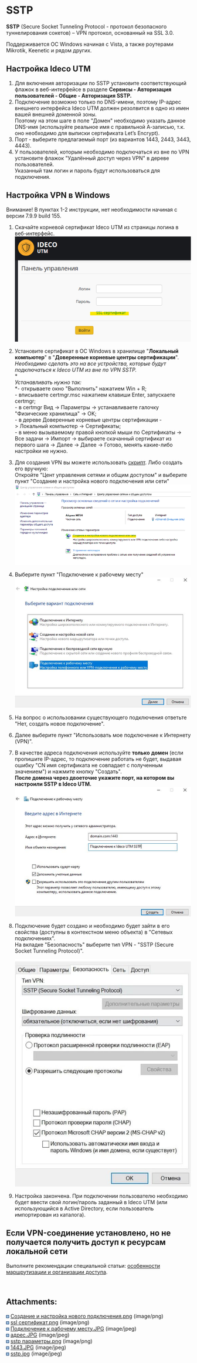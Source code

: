 # SSTP

**SSTP** (Secure Socket Tunneling Protocol - протокол безопасного
туннелирования сокетов) – VPN протокол, основанный на SSL 3.0.

Поддерживается ОС Windows начиная с Vista, а также роутерами Mikrotik,
Keenetic и рядом других.

## Настройка Ideco UTM

1.  Для включения авторизации по SSTP установите соответствующий флажок
    в веб-интерфейсе в разделе **Сервисы - Авторизация пользователей -
    Общие - Авторизация SSTP.**
2.  Подключение возможно только по DNS-имени, поэтому IP-адрес внешнего
    интерфейса Ideco UTM должен резолвится в одно из имен вашей внешней
    доменной зоны.  
    Поэтому на этом шаге в поле "Домен" необходимо указать данное
    DNS-имя (используйте реальное имя с правильной А-записью, т.к.
    оно необходимо для выписки сертификата Let’s Encrypt).
3.  Порт - выберите предлагаемый порт (из вариантов 1443, 2443, 3443,
    4443).
4.  У пользователей, которым необходимо подключаться из вне по VPN
    установите флажок "Удалённый доступ через VPN" в дереве
    пользователей.  
    Указанный там логин и пароль будут использоваться для подключения.

## Настройка VPN в Windows

Внимание\! В пунктах 1-2 инструкции, нет необходимости начиная с версии
7.9.9 build 155.

1.  Скачайте корневой сертификат Ideco UTM из страницы логина в
    веб-интерфейс.  
    ![](attachments/11239484/11239500.png)  
      
2.  Установите сертификат в ОС Windows в хранилище "**Локальный
    компьютер**" в "**Доверенные корневые центры
    сертификации**".  
    *Необходимо сделать это на все устройства, которые будут
    подключаться к Ideco UTM из вне по VPN SSTP.*  
    *  
    *Устанавливать нужно так:*  
    *- открываете окно "Выполнить" нажатием Win + R;  
    \- вписываете certmgr.msc нажатием клавиши Enter, запускаете
    certmgr;  
    \- в certmgr Вид -\> Параметры -\> устанавливаете галочку
    "Физические хранилища" -\> OK;  
    \- в дереве Доверенные корневые центры сертификации -\> Локальный
    компьютер -\> Сертификаты;  
    \- в меню вызываемому правой кнопкой мыши по Сертификаты -\> Все
    задачи -\> Импорт -\> выбираете скачанный сертификат из первого
    шага -\> Далее -\> Далее -\> Готово, менять какие-либо настройки не
    нужно.  
      
3.  Для создания VPN вы можете использовать
    [скрипт](Скрипт_автоматического_создания_пользовательских_подключений_по_SSTP).
    Либо создать его вручную:  
    Откройте "Цент управления сетями и общим доступом" и выберите пункт
    "Создание и настройка нового подключения или сети"  
    ![](attachments/11239484/11239499.png)  
      
4.  Выберите пункт "Подключение к рабочему месту"  
    ![](attachments/11239484/11239502.jpg)  
      
5.  На вопрос о использовании существующего подключения ответьте "Нет,
    создать новое подключение".
6.  Далее выберите пункт "Использовать мое подключение к Интернету
    (VPN)".
7.  В качестве адреса подключения используйте **только** **домен** (если
    пропишите IP-адрес, то подключение работать не будет, выдавая ошибку
    "CN имя сертификата не совпадает с полученным значением") и нажмите
    кнопку "Создать".  
    **После домена через двоеточие укажите порт, на котором вы настроили
    SSTP в Ideco UTM.**  
    ![](attachments/11239484/16842763.jpg)  
      
8.  Подключение будет создано и необходимо будет зайти в его свойства
    (доступны в контекстном меню объекта) в "Сетевых подключениях".  
    На вкладке "Безопасность" выберите тип VPN - "SSTP (Secure Socket
    Tunneling Protocol)".  
      
    ![](attachments/11239484/24936449.jpg)
9.  Настройка закончена. При подключении пользователю необходимо будет
    ввести свой логин/пароль заданный в Ideco UTM (или использующийся
    в Active Directory, если пользователь импортирован из каталога).

## Если VPN-соединение установлено, но не получается получить доступ к ресурсам локальной сети

Выполните рекомендации специальной статьи: [особенности маршрутизации и
организации доступа](Особенности_маршрутизации_и_организации_доступа).

 

<div class="pageSectionHeader">

## Attachments:

</div>

<div class="greybox" data-align="left">

![](images/icons/bullet_blue.gif) [Создание и настройка нового
подключения.png](attachments/11239484/11239499.png)
(image/png)  
![](images/icons/bullet_blue.gif) [ssl
сертификат.png](attachments/11239484/11239500.png)
(image/png)  
![](images/icons/bullet_blue.gif) [Подключение к рабочему
месту.JPG](attachments/11239484/11239502.jpg) (image/jpeg)  
![](images/icons/bullet_blue.gif)
[адрес.JPG](attachments/11239484/11239504.jpg) (image/jpeg)  
![](images/icons/bullet_blue.gif) [sstp
параметры.png](attachments/11239484/11239505.png) (image/png)  
![](images/icons/bullet_blue.gif)
[1443.JPG](attachments/11239484/16842763.jpg) (image/jpeg)  
![](images/icons/bullet_blue.gif)
[sstp.jpg](attachments/11239484/24936449.jpg) (image/jpeg)  

</div>
